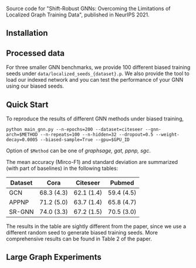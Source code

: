 Source code for "Shift-Robust GNNs: Overcoming the Limitations of Localized Graph Training Data", published in NeurIPS 2021.

## Installation

## Processed data
For three smaller GNN benchmarks, we provide 100 different biased training seeds under ``data/localized_seeds_{dataset}.p``. We also provide the tool to load our indexed network and you can test the performance of your GNN using our biased seeds.

## Quick Start
To reproduce the results of different GNN methods under biased training,

``
python main_gnn.py --n-epochs=200 --dataset=citeseer --gnn-arch=$METHOD --n-repeats=100 --n-hidden=32 --dropout=0.5 --weight-decay=0.0005 --biased-sample=True --gpu=$GPU_ID
``

Option of ``$Method`` can be one of *graphsage, gat, ppnp, sgc*.


The mean accuracy (Mirco-F1) and standard deviation are summarized (with part of baselines) in the following tables:

| Dataset | Cora | Citeseer | Pubmed |
| --------  |----------|----------|----------| 
| GCN | 68.3 (4.3) |  62.1 (1.4) | 59.4 (4.5) |
| APPNP | 71.2 (5.0) | 63.7 (1.4) | 65.8 (4.7) |
| SR-GNN | 74.0 (3.3) | 67.2 (1.5) | 70.5 (3.0) |

The results in the table are sightly different from the paper, since we use a different random seed to generate biased training seeds.
More comprehensive results can be found in Table 2 of the paper.

## Large Graph Experiments
